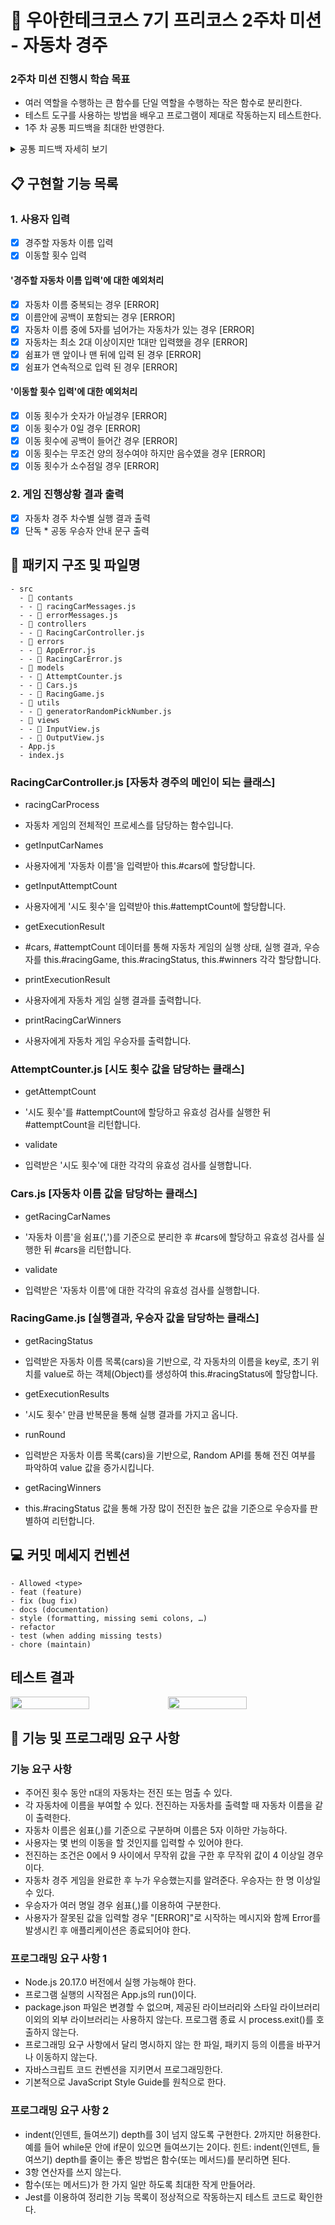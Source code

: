 # :school: 우아한테크코스 7기 프리코스 2주차 미션 - 자동차 경주

### 2주차 미션 진행시 학습 목표
* 여러 역할을 수행하는 큰 함수를 단일 역할을 수행하는 작은 함수로 분리한다.
* 테스트 도구를 사용하는 방법을 배우고 프로그램이 제대로 작동하는지 테스트한다.
* 1주 차 공통 피드백을 최대한 반영한다. 
<details>
<summary>공통 피드백 자세히 보기</summary>

#### 1. 요구 사항을 정확하게 준수한다.
과제를 제출하기 전에 과제 진행 요구 사항, 기능 요구 사항, 프로그래밍 요구 사항을 모두 충족하였는지 다시 한번 확인한다. 
이러한 요구 사항들은 미션마다 다르므로 항상 주의 깊게 읽어 본다.

#### 2. 기본적인 Git 명령어를 숙지한다.
Git은 개발자 간의 협업을 위한 가장 기본적인 프로그램으로, 컴퓨터 파일의 변경 사항을 추적하고 여러 사용자 간의 해당 파일에 대한 작업을 조정한다. 
지금은 add, commit, push 등의 간단한 명령어만 배워도 충분하지만, Git에 대해 미리 알아두어도 나쁠 것은 없다.

#### 3. Git으로 관리할 자원을 고려한다.
package.json 파일만 있으면 node_modules 폴더를 생성할 수 있다. 
따라서 Git을 통해 node_modules 폴더를 관리할 필요가 없다. 
IntelliJ IDEA의 .idea 폴더와 Visual Studio Code의 .vscode 폴더도 IDE에서 자동으로 생성하는 폴더이므로 Git으로 관리할 필요가 없다. 
Git에 코드를 추가할 때는 Git을 통해 형상 관리해야 하는 코드인지 고려하는 것이 좋다. 
또한 .gitignore에 대해서도 알아본다.

#### 4. package-lock.json의 역할을 이해한다
package.json 파일은 일반적으로 유의적 버전(semantic versioning)을 사용하며, package-lock.json에는 파일이 생성될 당시의 의존성 트리에 대한 정보가 있다. 이를 통해 node_modules를 커밋하지 않더라도 팀원들이 동일한 의존성을 설치할 수 있게 한다.

#### 5. 커밋 메시지를 의미 있게 작성한다.
해당 커밋에서 수행된 작업을 이해할 수 있도록 커밋 메시지를 작성한다. 또한 팀의 좋은 코드 리뷰 문화는 작은 커밋을 작성하는 것에서 비롯된다.

#### 6. 커밋 메시지에 이슈 또는 풀 리퀘스트 번호를 포함하지 않는다.
일부 프로젝트에서는 작업을 이슈 또는 풀 리퀘스트와 연결하기 위해 커밋 메시지에 이슈 또는 풀 리퀘스트 번호를 포함하기도 한다. 그러나 이 접근 방식은 원본 저장소의 관련 없는 이슈 또는 풀 리퀘스트에 영향을 미칠 수 있다. 따라서 이 과정에서는 커밋 메시지에 이슈 또는 풀 리퀘스트 번호를 포함하지 않는다.

#### 7. 풀 리퀘스트를 만든 후에는 닫지 말고 추가 커밋을 한다.
이미 풀 리퀘스트를 생성하면 변경을 위해 새 풀 리퀘스트를 만들 필요가 없다. 변경이 필요한 경우 추가 커밋을 하면 자동으로 반영된다. 그러므로 미션 제출 기간 이후에는 추가 커밋을 금지한다.

#### 8. 오류를 찾을 때 출력 함수 대신 디버거를 사용한다.
디버깅은 프로그램 오류를 감지하고 수정하는 과정이다. 문법 오류와 같이 컴파일러가 처리하기 때문에 쉽게 발견할 수 있는 오류도 있지만, 어느 지점에서 오류가 발생했는지 파악하기 어려운 경우도 있다. 이때 코드 중간에 console.log()를 사용하여 매번 코드를 실행하여 문제를 파악할 수 있으나, 이는 비효율적이며 불필요한 코드가 남을 수 있다. 하지만 디버거를 이용하면 코드 내부의 상태 값이 어떻게 변하는지, 어떤 흐름으로 프로그램이 실행되는지 이해할 수 있다. 현재 사용 중인 IDE에서 애플리케이션을 디버깅하는 방법을 학습한다.

#### 9. 이름을 통해 의도를 드러낸다
나 자신, 다른 개발자와의 소통을 위해 중요한 활동 중의 하나가 좋은 이름 짓기이다. 변수 이름, 함수(메서드) 이름, 클래스 이름을 짓는데 시간을 투자하라. 이름을 통해 변수의 역할, 함수의 역할, 클래스의 역할에 대한 의도를 드러내기 위해 노력하라. 연속된 숫자를 덧붙이거나(a1, a2, ..., aN), 불용어(Info, Data, a, an, the)를 추가하는 방식은 적절하지 못하다.

#### 10. 축약하지 않는다.
의도를 드러낼 수 있다면 이름이 길어져도 괜찮다.
누구나 실은 클래스, 메서드, 또는 변수의 이름을 줄이려는 유혹에 곧잘 빠지곤 한다. 그런 유혹을 뿌리쳐라. 축약은 혼란을 야기하며, 더 큰 문제를 숨기는 경향이 있다. 클래스와 메서드 이름을 한 두 단어로 유지하려고 노력하고 문맥을 중복하는 이름을 자제하자. 클래스 이름이 Order라면 shipOrder라고 메서드 이름을 지을 필요가 없다. 짧게 ship이라고 하면 클라이언트에서는 order.ship()라고 호출하며, 간결한 호출의 표현이 된다.

#### 11. 공백도 코딩 컨벤션이다.
if, for, while문 사이의 공백도 코딩 컨벤션이다.

#### 12. 공백 라인을 의미 있게 사용한다.
공백 라인을 의미 있게 사용하는 것이 좋아 보이며, 문맥을 분리하는 부분에 사용하는 것이 좋다. 과도한 공백은 다른 개발자에게 의문을 줄 수 있다.

#### 13. 스페이스와 탭을 혼용하지 않는다.
들여쓰기에 스페이스(space)와 탭(tab)을 혼용하지 않는다. 둘 중의 하나만 사용한다. 확신이 서지 않으면 풀 리퀘스트를 작성한 후 들여쓰기가 잘 되어 있는지 확인하는 습관을 들인다.


#### 14. 의미 없는 주석을 달지 않는다.
변수 이름, 함수(메서드) 이름을 통해 어떤 의도인지가 드러난다면 굳이 주석을 달지 않는다. 모든 변수와 함수에 주석을 달기보다 가능하면 이름을 통해 의도를 드러내고, 의도를 드러내기 힘든 경우 주석을 다는 연습을 한다.

#### 15. 코드 포매팅을 사용한다.
코드 포매팅과 구조화는 클린 코드를 위한 최소한의 요구 사항이다. IDE의 코드 자동 정렬 기능을 사용하면 더 깔끔한 코드를 볼 수 있다.
```
* IntelliJ IDEA: ⌥⌘L, Ctrl+Alt+L
* Eclipse: ⇧⌘F, Ctrl+Shift+F
* Visual Studio Code: ⇧⌥F, Shift+Alt+F
```

#### 16. JavaScript에서 제공하는 API를 적극 활용한다
함수(메서드)를 직접 구현하기 전에 API에서 해당 함수를 제공하는지 확인한다. 예를 들어 사용자를 출력할 때 사용자가 둘 이상인 경우 쉼표(,) 기반 문자열을 출력하도록 다음과 같이 구현할 수 있다.
```javascript
const members = ['pobi', 'jason'];
members.map((member) => member).join(','); // pobi,jason
```

</details>

## :clipboard: 구현할 기능 목록

### 1. 사용자 입력
- [X] 경주할 자동차 이름 입력
- [X] 이동할 횟수 입력

#### '경주할 자동차 이름 입력'에 대한 예외처리
- [X] 자동차 이름 중복되는 경우 [ERROR]
- [X] 이름안에 공백이 포함되는 경우 [ERROR]
- [X] 자동차 이름 중에 5자를 넘어가는 자동차가 있는 경우 [ERROR]
- [X] 자동차는 최소 2대 이상이지만 1대만 입력했을 경우 [ERROR]
- [X] 쉼표가 맨 앞이나 맨 뒤에 입력 된 경우 [ERROR]
- [X] 쉼표가 연속적으로 입력 된 경우 [ERROR]

#### '이동할 횟수 입력'에 대한 예외처리
- [X] 이동 횟수가 숫자가 아닐경우 [ERROR]
- [X] 이동 횟수가 0일 경우 [ERROR]
- [X] 이동 횟수에 공백이 들어간 경우 [ERROR]
- [X] 이동 횟수는 무조건 양의 정수여야 하지만 음수였을 경우 [ERROR]
- [X] 이동 횟수가 소수점일 경우 [ERROR]

### 2. 게임 진행상황 결과 출력
- [X] 자동차 경주 차수별 실행 결과 출력
- [X] 단독 * 공동 우승자 안내 문구 출력

## :file_folder: 패키지 구조 및 파일명
```
- src
  - 📂 contants
  - - 📜 racingCarMessages.js
  - - 📜 errorMessages.js
  - 📂 controllers
  - - 📜 RacingCarController.js
  - 📂 errors
  - - 📜 AppError.js
  - - 📜 RacingCarError.js
  - 📂 models
  - - 📜 AttemptCounter.js
  - - 📜 Cars.js
  - - 📜 RacingGame.js
  - 📂 utils
  - - 📜 generatorRandomPickNumber.js
  - 📂 views
  - - 📜 InputView.js
  - - 📜 OutputView.js
  - App.js
  - index.js
```

### RacingCarController.js [자동차 경주의 메인이 되는 클래스]
* racingCarProcess
- 자동차 게임의 전체적인 프로세스를 담당하는 함수입니다.
* getInputCarNames
- 사용자에게 '자동차 이름'을 입력받아 this.#cars에 할당합니다.
* getInputAttemptCount
- 사용자에게 '시도 횟수'을 입력받아 this.#attemptCount에 할당합니다.
* getExecutionResult
- #cars, #attemptCount 데이터를 통해 자동차 게임의 실행 상태, 실행 결과, 우승자를 this.#racingGame, this.#racingStatus, this.#winners 각각 할당합니다.
* printExecutionResult
- 사용자에게 자동차 게임 실행 결과를 출력합니다.
* printRacingCarWinners
- 사용자에게 자동차 게임 우승자를 출력합니다.

### AttemptCounter.js [시도 횟수 값을 담당하는 클래스]
* getAttemptCount
- '시도 횟수'를 #attemptCount에 할당하고 유효성 검사를 실행한 뒤 #attemptCount을 리턴합니다.
* validate
- 입력받은 '시도 횟수'에 대한 각각의 유효성 검사를 실행합니다.

### Cars.js [자동차 이름 값을 담당하는 클래스]
* getRacingCarNames
- '자동차 이름'을 쉼표(',')를 기준으로 분리한 후 #cars에 할당하고 유효성 검사를 실행한 뒤 #cars을 리턴합니다.
* validate
- 입력받은 '자동차 이름'에 대한 각각의 유효성 검사를 실행합니다.

### RacingGame.js [실행결과, 우승자 값을 담당하는 클래스]
* getRacingStatus
- 입력받은 자동차 이름 목록(cars)을 기반으로, 각 자동차의 이름을 key로, 초기 위치를 value로 하는 객체(Object)를 생성하여 this.#racingStatus에 할당합니다.
* getExecutionResults
- '시도 횟수' 만큼 반복문을 통해 실행 결과를 가지고 옵니다.
* runRound
- 입력받은 자동차 이름 목록(cars)을 기반으로, Random API를 통해 전진 여부를 파악하여 value 값을 증가시킵니다.
* getRacingWinners
- this.#racingStatus 값을 통해 가장 많이 전진한 높은 값을 기준으로 우승자를 판별하여 리턴합니다.


## :computer: 커밋 메세지 컨벤션
```
- Allowed <type>
- feat (feature)
- fix (bug fix)
- docs (documentation)
- style (formatting, missing semi colons, …)
- refactor
- test (when adding missing tests)
- chore (maintain)
```

## 테스트 결과
<div style="display: flex; flex-direction: row;">
    <img src="https://github.com/user-attachments/assets/2ce05581-3735-4bde-95fc-61facd4641e9" style="width: 50%;">
    <img src="https://github.com/user-attachments/assets/54298823-27b0-42d3-a558-d11ac77cab1a" style="width: 50%;">
</div>

## :high_brightness: 기능 및 프로그래밍 요구 사항

### 기능 요구 사항
* 주어진 횟수 동안 n대의 자동차는 전진 또는 멈출 수 있다.
* 각 자동차에 이름을 부여할 수 있다. 전진하는 자동차를 출력할 때 자동차 이름을 같이 출력한다.
* 자동차 이름은 쉼표(,)를 기준으로 구분하며 이름은 5자 이하만 가능하다.
* 사용자는 몇 번의 이동을 할 것인지를 입력할 수 있어야 한다.
* 전진하는 조건은 0에서 9 사이에서 무작위 값을 구한 후 무작위 값이 4 이상일 경우이다.
* 자동차 경주 게임을 완료한 후 누가 우승했는지를 알려준다. 우승자는 한 명 이상일 수 있다.
* 우승자가 여러 명일 경우 쉼표(,)를 이용하여 구분한다.
* 사용자가 잘못된 값을 입력할 경우 "[ERROR]"로 시작하는 메시지와 함께 Error를 발생시킨 후 애플리케이션은 종료되어야 한다.

### 프로그래밍 요구 사항 1
* Node.js 20.17.0 버전에서 실행 가능해야 한다.
* 프로그램 실행의 시작점은 App.js의 run()이다.
* package.json 파일은 변경할 수 없으며, 제공된 라이브러리와 스타일 라이브러리 이외의 외부 라이브러리는 사용하지 않는다.
프로그램 종료 시 process.exit()를 호출하지 않는다.
* 프로그래밍 요구 사항에서 달리 명시하지 않는 한 파일, 패키지 등의 이름을 바꾸거나 이동하지 않는다.
* 자바스크립트 코드 컨벤션을 지키면서 프로그래밍한다.
* 기본적으로 JavaScript Style Guide를 원칙으로 한다.

### 프로그래밍 요구 사항 2
* indent(인덴트, 들여쓰기) depth를 3이 넘지 않도록 구현한다. 2까지만 허용한다.
예를 들어 while문 안에 if문이 있으면 들여쓰기는 2이다.
힌트: indent(인덴트, 들여쓰기) depth를 줄이는 좋은 방법은 함수(또는 메서드)를 분리하면 된다.
* 3항 연산자를 쓰지 않는다.
* 함수(또는 메서드)가 한 가지 일만 하도록 최대한 작게 만들어라.
* Jest를 이용하여 정리한 기능 목록이 정상적으로 작동하는지 테스트 코드로 확인한다.
